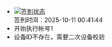 - [![签到状态](https://github.com/womade/Cloud189-Actions/actions/workflows/main.yml/badge.svg?branch=main)](https://github.com/womade/Cloud189-Actions/actions/workflows/main.yml) <br> 签到时间：2025-10-11 00:41:44
- 开始执行帐号1
- 设备ID不存在，需要二次设备校验

